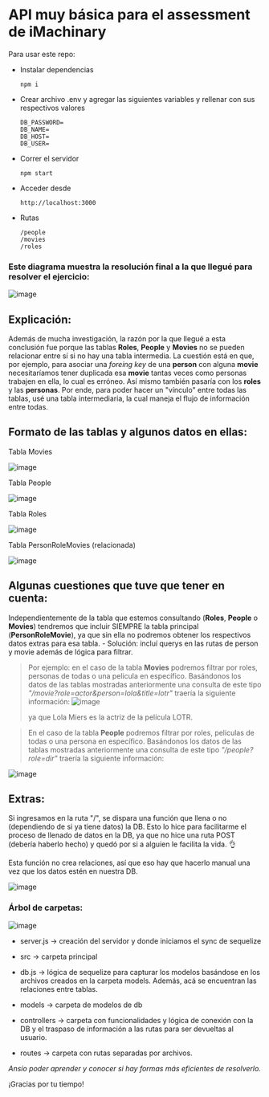 # API muy básica para el assessment de iMachinary

Para usar este repo:

-   Instalar dependencias
    ```
    npm i
    ```
-   Crear archivo .env y agregar las siguientes variables y rellenar con sus respectivos valores

    ```
    DB_PASSWORD=
    DB_NAME=
    DB_HOST=
    DB_USER=
    ```

-   Correr el servidor

    ```
    npm start
    ```

-   Acceder desde
    ```
    http://localhost:3000
    ```
-   Rutas
    ```
    /people
    /movies
    /roles
    ```

### Este diagrama muestra la resolución final a la que llegué para resolver el ejercicio:
![image](https://user-images.githubusercontent.com/98489048/198385627-f67c821e-1a66-42be-b6e7-a80d9c934c93.png)




## Explicación:

Además de mucha investigación, la razón por la que llegué a esta conclusión fue porque las tablas **Roles**, **People** y **Movies** no se pueden relacionar entre sí si no hay una tabla intermedia. La cuestión está en que, por ejemplo, para asociar una _foreing key_ de una **person** con alguna **movie** necesitaríamos tener duplicada esa **movie** tantas veces como personas trabajen en ella, lo cual es erróneo.
Así mismo también pasaría con los **roles** y las **personas**.
Por ende, para poder hacer un "vínculo" entre todas las tablas, usé una tabla intermediaria, la cual maneja el flujo de información entre todas.

## Formato de las tablas y algunos datos en ellas:

Tabla Movies

![image](https://user-images.githubusercontent.com/98489048/198367344-60e1ed05-7885-4bb4-a96d-36f43cb7dc2c.png)

Tabla People

![image](https://user-images.githubusercontent.com/98489048/198367456-38cb6fb2-54f9-4543-8da2-6d7e16b846cf.png)

Tabla Roles

![image](https://user-images.githubusercontent.com/98489048/198367520-ba3c7290-376e-4e62-872a-67e9e364c10f.png)

Tabla PersonRoleMovies (relacionada)

![image](https://user-images.githubusercontent.com/98489048/198367732-e8f0cfa8-699e-4eaa-8f21-02f110c294e7.png)

## Algunas cuestiones que tuve que tener en cuenta:

Independientemente de la tabla que estemos consultando (**Roles**, **People** o **Movies**) tendremos que incluir SIEMPRE la tabla principal (**PersonRoleMovie**), ya que sin ella no podremos obtener los respectivos datos extras para esa tabla. - Solución: incluí querys en las rutas de person y movie además de lógica para filtrar.

> Por ejemplo: en el caso de la tabla **Movies** podremos filtrar por roles, personas de todas o una pelicula en específico. Basándonos los datos de las tablas mostradas anteriormente una consulta de este tipo
> _"/movie?role=actor&person=lola&title=lotr"_ traería la siguiente información:
> ![image](https://user-images.githubusercontent.com/98489048/198372903-52cda836-d076-4219-91de-89663e327c64.png)
>
> ya que Lola Miers es la actriz de la película LOTR.

> En el caso de la tabla **People** podremos filtrar por roles, peliculas de todas o una persona en específico. Basándonos los datos de las tablas mostradas anteriormente una consulta de este tipo
> _"/people?role=dir"_ traería la siguiente información:

![image](https://user-images.githubusercontent.com/98489048/198377741-a616e6bd-7cad-4e2b-8287-01f86a0b7980.png)

## Extras:

Si ingresamos en la ruta "/", se dispara una función que llena o no (dependiendo de si ya tiene datos) la DB. Esto lo hice para facilitarme el proceso de llenado de datos en la DB, ya que no hice una ruta POST (debería haberlo hecho) y quedó por si a alguien le facilita la vida. 👌

Esta función no crea relaciones, así que eso hay que hacerlo manual una vez que los datos estén en nuestra DB.

![image](https://user-images.githubusercontent.com/98489048/198374221-65450f9b-cbc7-4890-99e7-1654c94b115e.png)

### Árbol de carpetas:
![image](https://user-images.githubusercontent.com/98489048/198378863-ddb165d6-41ec-4daa-a863-619dcfdd6df0.png)


-   server.js → creación del servidor y donde iniciamos el sync de sequelize

-   src → carpeta principal

-   db.js → lógica de sequelize para capturar los modelos basándose en los archivos creados en la carpeta models. Además, acá se encuentran las relaciones entre tablas.
-   models → carpeta de modelos de db
-   controllers → carpeta con funcionalidades y lógica de conexión con la DB y el traspaso de información a las rutas para ser devueltas al usuario.
-   routes → carpeta con rutas separadas por archivos.




_Ansío poder aprender y conocer si hay formas más eficientes de resolverlo._

¡Gracias por tu tiempo!
